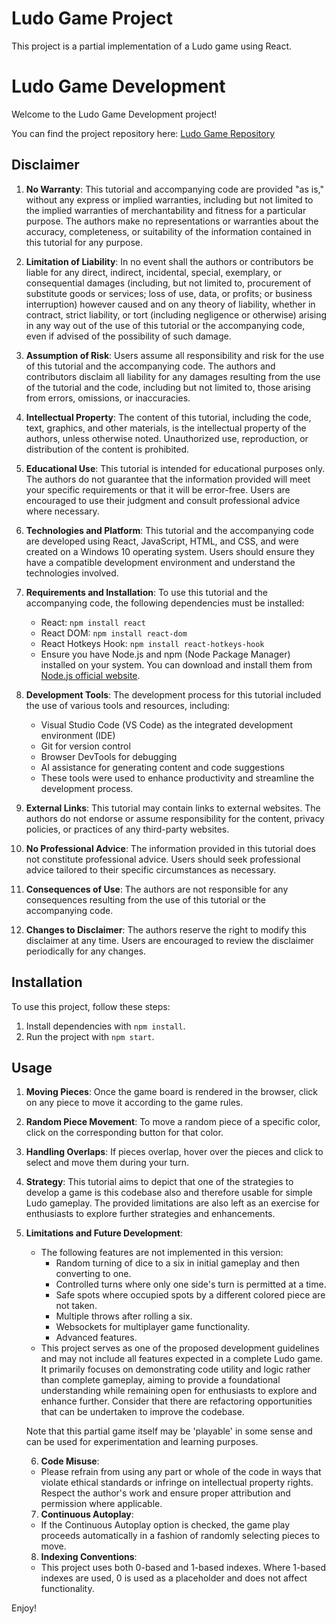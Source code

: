 # Ludo Game Project

This project is a partial implementation of a Ludo game using React.

# Ludo Game Development

Welcome to the Ludo Game Development project!

You can find the project repository here: [Ludo Game Repository](https://github.com/manjilj/ludogamedev)


## Disclaimer

1. **No Warranty**: This tutorial and accompanying code are provided "as is," without any express or implied warranties, including but not limited to the implied warranties of merchantability and fitness for a particular purpose. The authors make no representations or warranties about the accuracy, completeness, or suitability of the information contained in this tutorial for any purpose.

2. **Limitation of Liability**: In no event shall the authors or contributors be liable for any direct, indirect, incidental, special, exemplary, or consequential damages (including, but not limited to, procurement of substitute goods or services; loss of use, data, or profits; or business interruption) however caused and on any theory of liability, whether in contract, strict liability, or tort (including negligence or otherwise) arising in any way out of the use of this tutorial or the accompanying code, even if advised of the possibility of such damage.

3. **Assumption of Risk**: Users assume all responsibility and risk for the use of this tutorial and the accompanying code. The authors and contributors disclaim all liability for any damages resulting from the use of the tutorial and the code, including but not limited to, those arising from errors, omissions, or inaccuracies.

4. **Intellectual Property**: The content of this tutorial, including the code, text, graphics, and other materials, is the intellectual property of the authors, unless otherwise noted. Unauthorized use, reproduction, or distribution of the content is prohibited.

5. **Educational Use**: This tutorial is intended for educational purposes only. The authors do not guarantee that the information provided will meet your specific requirements or that it will be error-free. Users are encouraged to use their judgment and consult professional advice where necessary.

6. **Technologies and Platform**: This tutorial and the accompanying code are developed using React, JavaScript, HTML, and CSS, and were created on a Windows 10 operating system. Users should ensure they have a compatible development environment and understand the technologies involved.

7. **Requirements and Installation**: To use this tutorial and the accompanying code, the following dependencies must be installed:
   - React: `npm install react`
   - React DOM: `npm install react-dom`
   - React Hotkeys Hook: `npm install react-hotkeys-hook`
   - Ensure you have Node.js and npm (Node Package Manager) installed on your system. You can download and install them from [Node.js official website](https://nodejs.org/).

8. **Development Tools**: The development process for this tutorial included the use of various tools and resources, including:
   - Visual Studio Code (VS Code) as the integrated development environment (IDE)
   - Git for version control
   - Browser DevTools for debugging
   - AI assistance for generating content and code suggestions
   - These tools were used to enhance productivity and streamline the development process.

9. **External Links**: This tutorial may contain links to external websites. The authors do not endorse or assume responsibility for the content, privacy policies, or practices of any third-party websites.

10. **No Professional Advice**: The information provided in this tutorial does not constitute professional advice. Users should seek professional advice tailored to their specific circumstances as necessary.

11. **Consequences of Use**: The authors are not responsible for any consequences resulting from the use of this tutorial or the accompanying code.

12. **Changes to Disclaimer**: The authors reserve the right to modify this disclaimer at any time. Users are encouraged to review the disclaimer periodically for any changes.

## Installation

To use this project, follow these steps:

1. Install dependencies with `npm install`.
2. Run the project with `npm start`.

## Usage

1. **Moving Pieces**: Once the game board is rendered in the browser, click on any piece to move it according to the game rules.

2. **Random Piece Movement**: To move a random piece of a specific color, click on the corresponding button for that color.

3. **Handling Overlaps**: If pieces overlap, hover over the pieces and click to select and move them during your turn.

4. **Strategy**: This tutorial aims to depict that one of the strategies to develop a game is this codebase also and therefore usable for simple Ludo gameplay. The provided limitations are also left as an exercise for enthusiasts to explore further strategies and enhancements.

5. **Limitations and Future Development**:
   - The following features are not implemented in this version:
     - Random turning of dice to a six in initial gameplay and then converting to one.
     - Controlled turns where only one side's turn is permitted at a time.
     - Safe spots where occupied spots by a different colored piece are not taken.
     - Multiple throws after rolling a six.
     - Websockets for multiplayer game functionality.
     - Advanced features.
   - This project serves as one of the proposed development guidelines and may not include all features expected in a complete Ludo game. It primarily focuses on demonstrating code utility and logic rather than complete gameplay, aiming to provide a foundational understanding while remaining open for enthusiasts to explore and enhance further. Consider that there are refactoring opportunities that can be undertaken to improve the codebase.
   
   Note that this partial game itself may be 'playable' in some sense and can be used for experimentation and learning purposes.

   6. **Code Misuse**:
   - Please refrain from using any part or whole of the code in ways that violate ethical standards or infringe on intellectual property rights. Respect the author's work and ensure proper attribution and permission where applicable.   

   7. **Continuous Autoplay**:
   - If the Continuous Autoplay option is checked, the game play proceeds automatically in a fashion of randomly selecting pieces to move.

   8. **Indexing Conventions**:
   - This project uses both 0-based and 1-based indexes. Where 1-based indexes are used, 0 is used as a placeholder and does not affect functionality.

Enjoy!
